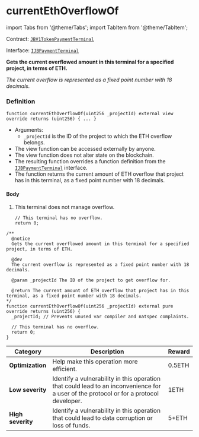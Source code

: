 # currentEthOverflowOf

import Tabs from '@theme/Tabs';
import TabItem from '@theme/TabItem';

Contract: [`JBV1TokenPaymentTerminal`](/dev/api/v2/contracts/or-payment-terminals/jbv1tokenpaymentterminal/README.md)​‌

Interface: [`IJBPaymentTerminal`](/dev/api/v2/interfaces/ijbpaymentterminal.md)

<Tabs>
<TabItem value="Step by step" label="Step by step">

**Gets the current overflowed amount in this terminal for a specified project, in terms of ETH.**

_The current overflow is represented as a fixed point number with 18 decimals._

### Definition

```
function currentEthOverflowOf(uint256 _projectId) external view override returns (uint256) { ... }
```

* Arguments:
  * `_projectId` is the ID of the project to which the ETH overflow belongs.
* The view function can be accessed externally by anyone.
* The view function does not alter state on the blockchain.
* The resulting function overrides a function definition from the [`IJBPaymentTerminal`](/dev/api/v2/interfaces/ijbpaymentterminal.md) interface.
* The function returns the current amount of ETH overflow that project has in this terminal, as a fixed point number with 18 decimals.

#### Body

1.  This terminal does not manage overflow.

    ```
    // This terminal has no overflow.
    return 0;
    ```

</TabItem>

<TabItem value="Code" label="Code">

```
/**
  @notice
  Gets the current overflowed amount in this terminal for a specified project, in terms of ETH.

  @dev
  The current overflow is represented as a fixed point number with 18 decimals.

  @param _projectId The ID of the project to get overflow for.

  @return The current amount of ETH overflow that project has in this terminal, as a fixed point number with 18 decimals.
*/
function currentEthOverflowOf(uint256 _projectId) external pure override returns (uint256) {
  _projectId; // Prevents unused var compiler and natspec complaints.

  // This terminal has no overflow.
  return 0;
}
```

</TabItem>

<TabItem value="Bug bounty" label="Bug bounty">

| Category          | Description                                                                                                                            | Reward |
| ----------------- | -------------------------------------------------------------------------------------------------------------------------------------- | ------ |
| **Optimization**  | Help make this operation more efficient.                                                                                               | 0.5ETH |
| **Low severity**  | Identify a vulnerability in this operation that could lead to an inconvenience for a user of the protocol or for a protocol developer. | 1ETH   |
| **High severity** | Identify a vulnerability in this operation that could lead to data corruption or loss of funds.                                        | 5+ETH  |

</TabItem>
</Tabs>
